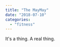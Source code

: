 ```yaml
---
title: "The MayMay"
date: "2018-07-10"
categories: 
  - "fitness"
---
```


It's a thing. A real thing.
